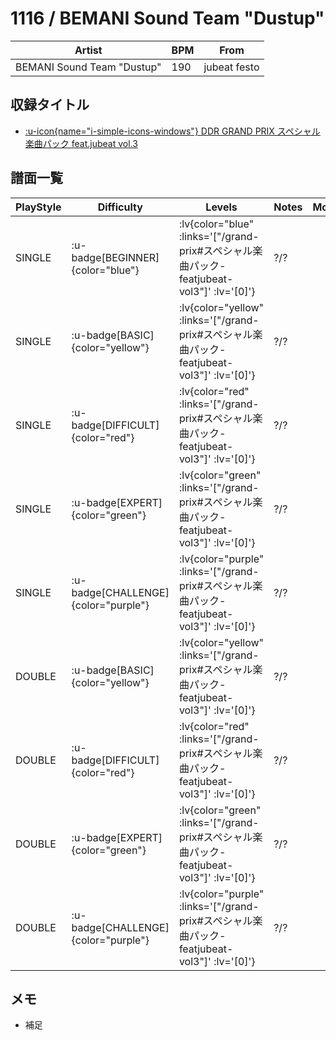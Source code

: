 # 1116 / BEMANI Sound Team "Dustup"

|Artist|BPM|From|
|------|---|----|
|BEMANI Sound Team "Dustup"|190|jubeat festo|

## 収録タイトル

- [ :u-icon{name="i-simple-icons-windows"} DDR GRAND PRIX スペシャル楽曲パック feat.jubeat vol.3](/grand-prix#スペシャル楽曲パック-featjubeat-vol3)

## 譜面一覧

|PlayStyle|Difficulty|Levels|Notes|Movie|
|---------|----------|------|-----|-----|
|SINGLE| :u-badge[BEGINNER]{color="blue"} | :lv{color="blue" :links='["/grand-prix#スペシャル楽曲パック-featjubeat-vol3"]' :lv='[0]'} |?/?||
|SINGLE| :u-badge[BASIC]{color="yellow"} | :lv{color="yellow" :links='["/grand-prix#スペシャル楽曲パック-featjubeat-vol3"]' :lv='[0]'} |?/?||
|SINGLE| :u-badge[DIFFICULT]{color="red"} | :lv{color="red" :links='["/grand-prix#スペシャル楽曲パック-featjubeat-vol3"]' :lv='[0]'} |?/?||
|SINGLE| :u-badge[EXPERT]{color="green"} | :lv{color="green" :links='["/grand-prix#スペシャル楽曲パック-featjubeat-vol3"]' :lv='[0]'} |?/?||
|SINGLE| :u-badge[CHALLENGE]{color="purple"} | :lv{color="purple" :links='["/grand-prix#スペシャル楽曲パック-featjubeat-vol3"]' :lv='[0]'} |?/?||
|DOUBLE| :u-badge[BASIC]{color="yellow"} | :lv{color="yellow" :links='["/grand-prix#スペシャル楽曲パック-featjubeat-vol3"]' :lv='[0]'} |?/?||
|DOUBLE| :u-badge[DIFFICULT]{color="red"} | :lv{color="red" :links='["/grand-prix#スペシャル楽曲パック-featjubeat-vol3"]' :lv='[0]'} |?/?||
|DOUBLE| :u-badge[EXPERT]{color="green"} | :lv{color="green" :links='["/grand-prix#スペシャル楽曲パック-featjubeat-vol3"]' :lv='[0]'} |?/?||
|DOUBLE| :u-badge[CHALLENGE]{color="purple"} | :lv{color="purple" :links='["/grand-prix#スペシャル楽曲パック-featjubeat-vol3"]' :lv='[0]'} |?/?||

<!-- 
(\d+) / (\d+)( / \d+)?\t?(- / - / -\t)?
$1/$2
-->

## メモ

- 補足

